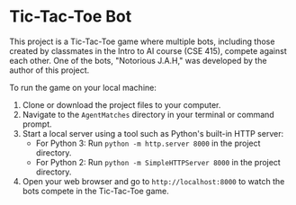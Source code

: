 # Tic-Tac-Toe Bot

This project is a Tic-Tac-Toe game where multiple bots, including those created by classmates in the Intro to AI course (CSE 415), compete against each other. One of the bots, "Notorious J.A.H," was developed by the author of this project.

To run the game on your local machine:
1. Clone or download the project files to your computer.
2. Navigate to the `AgentMatches` directory in your terminal or command prompt.
3. Start a local server using a tool such as Python's built-in HTTP server:
    - For Python 3: Run `python -m http.server 8000` in the project directory.
    - For Python 2: Run `python -m SimpleHTTPServer 8000` in the project directory.
4. Open your web browser and go to `http://localhost:8000` to watch the bots compete in the Tic-Tac-Toe game.



